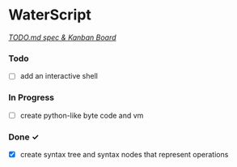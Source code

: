 # WaterScript

<em>[TODO.md spec & Kanban Board](https://bit.ly/3fCwKfM)</em>

### Todo

- [ ] add an interactive shell  

### In Progress

- [ ] create python-like byte code and vm  

### Done ✓

- [x] create syntax tree and syntax nodes that represent operations  

